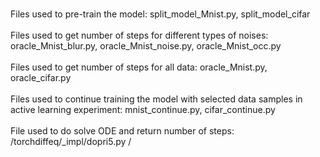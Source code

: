 
<br>Files used to pre-train the model: split_model_Mnist.py, split_model_cifar
<br><br>Files used to get number of steps for different types of noises: oracle_Mnist_blur.py, oracle_Mnist_noise.py, oracle_Mnist_occ.py
<br><br>Files used to get number of steps for all data: oracle_Mnist.py, oracle_cifar.py
<br><br>Files used to continue training the model with selected data samples in active learning experiment: mnist_continue.py, cifar_continue.py
<br><br>File used to do solve ODE and return number of steps: /torchdiffeq/_impl/dopri5.py /
